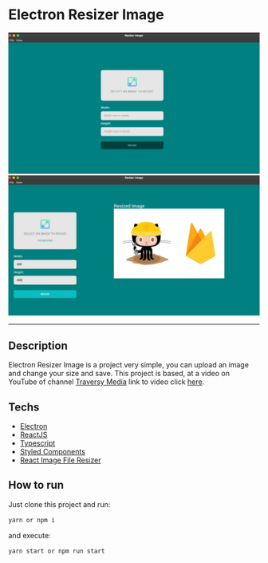 # Electron Resizer Image

<img src="./.github/assets/electron-resize-img.png" />
<img src="./.github/assets/electron-resize-example.png" />

<br />
<hr>

## Description

<div>
  <p>
    Electron Resizer Image is a project very simple, you can upload an image and change your size and save. This project is based, at a video on YouTube of channel <a href="https://www.youtube.com/c/TraversyMedia" target="_blank">Traversy Media</a> link to video click <a href="https://www.youtube.com/watch?v=ML743nrkMHw&t=1966s">here</a>.
    
  </p>
</div>

## Techs

<ul>
  <li><a href="https://www.electronjs.org/docs/latest" target="_black">Electron</a></li>
  <li><a href="https://reactjs.org/docs/getting-started.html" target="_black">ReactJS</a></li>
  <li><a href="https://www.typescriptlang.org" target="_black">Typescript</a></li>
  <li><a href="https://styled-components.com/docs" target="_black">Styled Components</a></li>
  <li><a href="https://www.npmjs.com/package/react-image-file-resizer" target="_black">React Image File Resizer</a></li>
</ul>

## How to run 

Just clone this project and run:

```bash
yarn or npm i
```

and execute:
```bash
yarn start or npm run start
```





